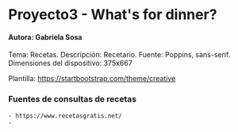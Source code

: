 # Proyecto3 - What's for dinner?
#### Autora: Gabriela Sosa
Tema: Recetas. 
Descripción: Recetario. 
Fuente: Poppins, sans-serif. 
Dimensiones del dispositivo: 375x667

Plantilla: https://startbootstrap.com/theme/creative

### Fuentes de consultas de recetas
    - https://www.recetasgratis.net/
    - 